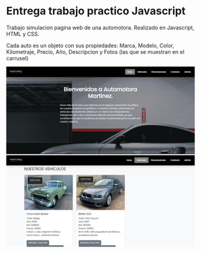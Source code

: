 <!DOCTYPE html>
<html lang="en">
<head>
    <meta charset="UTF-8">
    <meta http-equiv="X-UA-Compatible" content="IE=edge">
    <meta name="viewport" content="width=device-width, initial-scale=1.0">
    <link rel="stylesheet" href="css/style.css" />
    <meta name="description" content="Trabajo entrega curso Javascript - Coderhouse">
    <meta name="keywords" cotent="javascript, html, coderhouse,css,sass" >

</head>
<body>
    <p><h1>Entrega trabajo practico Javascript</h1></p>
    <p>Trabajo simulacion pagina web de una automotora. Realizado en Javascript, HTML y CSS.</p>
    <p>Cada auto es un objeto con sus propiedades: Marca, Modelo, Color, Kilometraje, Precio, Año, Descripcion y Fotos (las que se muestran en el carrusel)</p>
    <img src="img/screenshot.png" alt="Captura de pantalla Principal">
    <img src="img/screenshot1.png" alt="Captura de venta de Autos">
</body>
</html>

